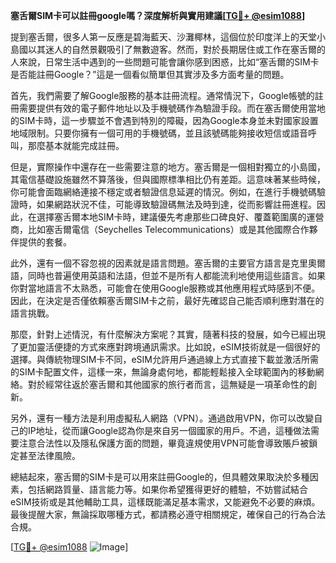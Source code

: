**塞舌爾SIM卡可以註冊google嗎？深度解析與實用建議[[TG💪+ @esim1088](https://t.me/s/esim1088)]**

提到塞舌爾，很多人第一反應是碧海藍天、沙灘椰林，這個位於印度洋上的天堂小島國以其迷人的自然景觀吸引了無數遊客。然而，對於長期居住或工作在塞舌爾的人來說，日常生活中遇到的一些問題可能會讓你感到困惑，比如“塞舌爾的SIM卡是否能註冊Google？”這是一個看似簡單但其實涉及多方面考量的問題。

首先，我們需要了解Google服務的基本註冊流程。通常情況下，Google帳號的註冊需要提供有效的電子郵件地址以及手機號碼作為驗證手段。而在塞舌爾使用當地的SIM卡時，這一步驟並不會遇到特別的障礙，因為Google本身並未對國家設置地域限制。只要你擁有一個可用的手機號碼，並且該號碼能夠接收短信或語音呼叫，那麼基本就能完成註冊。

但是，實際操作中還存在一些需要注意的地方。塞舌爾是一個相對獨立的小島國，其電信基礎設施雖然不算落後，但與國際標準相比仍有差距。這意味著某些時候，你可能會面臨網絡連接不穩定或者驗證信息延遲的情況。例如，在進行手機號碼驗證時，如果網路狀況不佳，可能導致驗證碼無法及時到達，從而影響註冊進程。因此，在選擇塞舌爾本地SIM卡時，建議優先考慮那些口碑良好、覆蓋範圍廣的運營商，比如塞舌爾電信（Seychelles Telecommunications）或是其他國際合作夥伴提供的套餐。

此外，還有一個不容忽視的因素就是語言問題。塞舌爾的主要官方語言是克里奧爾語，同時也普遍使用英語和法語，但並不是所有人都能流利地使用這些語言。如果你對當地語言不太熟悉，可能會在使用Google服務或其他應用程式時感到不便。因此，在決定是否僅依賴塞舌爾SIM卡之前，最好先確認自己能否順利應對潛在的語言挑戰。

那麼，針對上述情況，有什麼解決方案呢？其實，隨著科技的發展，如今已經出現了更加靈活便捷的方式來應對跨境通訊需求。比如說，eSIM技術就是一個很好的選擇。與傳統物理SIM卡不同，eSIM允許用戶通過線上方式直接下載並激活所需的SIM卡配置文件，這樣一來，無論身處何地，都能輕鬆接入全球範圍內的移動網絡。對於經常往返於塞舌爾和其他國家的旅行者而言，這無疑是一項革命性的創新。

另外，還有一種方法是利用虛擬私人網路（VPN）。通過啟用VPN，你可以改變自己的IP地址，從而讓Google認為你是來自另一個國家的用戶。不過，這種做法需要注意合法性以及隱私保護方面的問題，畢竟違規使用VPN可能會導致賬戶被鎖定甚至法律風險。

總結起來，塞舌爾的SIM卡是可以用來註冊Google的，但具體效果取決於多種因素，包括網路質量、語言能力等。如果你希望獲得更好的體驗，不妨嘗試結合eSIM技術或是其他輔助工具，這樣既能滿足基本需求，又能避免不必要的麻煩。最後提醒大家，無論採取哪種方式，都請務必遵守相關規定，確保自己的行為合法合規。

[[TG💪+ @esim1088](https://t.me/s/esim1088) ![Image](https://i.postimg.cc/4NQfJmqS/Snipaste-2025-05-13-00-14-12.png)]